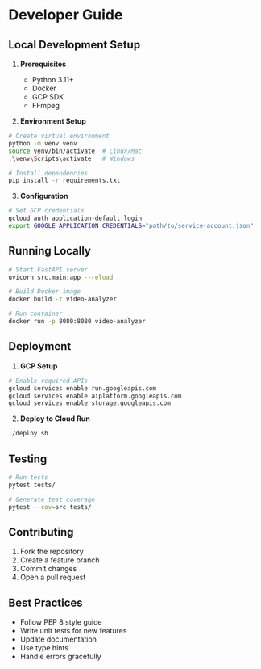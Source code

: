# Developer Guide

## Local Development Setup

1. **Prerequisites**
   - Python 3.11+
   - Docker
   - GCP SDK
   - FFmpeg

2. **Environment Setup**
```bash
# Create virtual environment
python -m venv venv
source venv/bin/activate  # Linux/Mac
.\venv\Scripts\activate   # Windows

# Install dependencies
pip install -r requirements.txt
```

3. **Configuration**
```bash
# Set GCP credentials
gcloud auth application-default login
export GOOGLE_APPLICATION_CREDENTIALS="path/to/service-account.json"
```

## Running Locally

```bash
# Start FastAPI server
uvicorn src.main:app --reload

# Build Docker image
docker build -t video-analyzer .

# Run container
docker run -p 8080:8080 video-analyzer
```

## Deployment

1. **GCP Setup**
```bash
# Enable required APIs
gcloud services enable run.googleapis.com
gcloud services enable aiplatform.googleapis.com
gcloud services enable storage.googleapis.com
```

2. **Deploy to Cloud Run**
```bash
./deploy.sh
```

## Testing

```bash
# Run tests
pytest tests/

# Generate test coverage
pytest --cov=src tests/
```

## Contributing

1. Fork the repository
2. Create a feature branch
3. Commit changes
4. Open a pull request

## Best Practices

- Follow PEP 8 style guide
- Write unit tests for new features
- Update documentation
- Use type hints
- Handle errors gracefully
